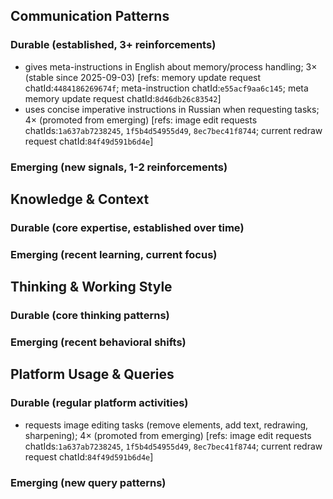 ## Communication Patterns
### Durable (established, 3+ reinforcements)
- gives meta-instructions in English about memory/process handling; 3× (stable since 2025-09-03) [refs: memory update request chatId:`4484186269674f`; meta-instruction chatId:`e55acf9aa6c145`; meta memory update request chatId:`8d46db26c83542`]
- uses concise imperative instructions in Russian when requesting tasks; 4× (promoted from emerging) [refs: image edit requests chatIds:`1a637ab7238245`, `1f5b4d54955d49`, `8ec7bec41f8744`; current redraw request chatId:`84f49d591b6d4e`]

### Emerging (new signals, 1-2 reinforcements)

## Knowledge & Context
### Durable (core expertise, established over time)

### Emerging (recent learning, current focus)

## Thinking & Working Style
### Durable (core thinking patterns)

### Emerging (recent behavioral shifts)

## Platform Usage & Queries
### Durable (regular platform activities)
- requests image editing tasks (remove elements, add text, redrawing, sharpening); 4× (promoted from emerging) [refs: image edit requests chatIds:`1a637ab7238245`, `1f5b4d54955d49`, `8ec7bec41f8744`; current redraw request chatId:`84f49d591b6d4e`]

### Emerging (new query patterns)